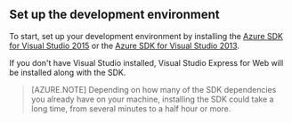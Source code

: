 ## <a name="setupdevenv"></a>Set up the development environment

To start, set up your development environment by installing the [Azure SDK for Visual Studio 2015](http://go.microsoft.com/fwlink/?linkid=518003) or the [Azure SDK for Visual Studio 2013](http://go.microsoft.com/fwlink/?LinkID=324322).

<!-- deleted by customization
If you don't have Visual Studio installed, use the link for Visual Studio 2015, and Visual Studio will be installed along with the SDK.
-->
<!-- keep by customization: begin -->
If you don't have Visual Studio installed, Visual Studio Express for Web will be installed along with the SDK.
<!-- keep by customization: end -->

>[AZURE.NOTE] Depending on how many of the SDK dependencies you already have on your machine, installing the SDK could take a long time, from several minutes to a half hour or more.
